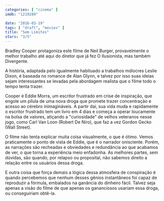 ```yaml
---
categories: [ "cinema" ]
imdb: "1219289"

date: "2016-03-19"
tags: [ "draft", "movies" ]
title: "Sem Limites"
stars: "3/5"
---
```

Bradley Cooper protagoniza este filme de Neil Burger, provavelmente o melhor trabalho até aqui do diretor que já fez O Ilusionista, mas também Divergente.

A história, adaptada pelo igualmente habituado a trabalhos mdíocres Leslie Dixon, é baseada no romance de Alan Glynn, e talvez por isso suas ideias sejam interessantes se levadas pela abordagem realista que o filme todo o tempo tenta trazer.

Cooper é Eddie Morra, um escritor frustrado em crise de inspiração, que engole um pílula de uma nova droga que promete trazer concentração e acesso ao cérebro inimagináveis. A partir daí, sua vida muda e rapidamente o escritor frustrado tem um livro em 4 dias e começa a operar loucamente na bolsa de valores, atiçando a "curiosidade" de velhos veteranos nesse jogo, como Carl Van Loon (Robert De Niro), que faz a vez Gordon Gecko (Wall Street).

O filme não tenta explicar muita coisa visualmente, o que é ótimo. Vemos praticamente o ponto de vista de Eddie, que é o narrador onisciente. Porém, as narrações são recheadas e obviedades e redundância ao que acabamos de ver, o que torna a experiência meio enfadonha. As melhores partes, sem dúvidas, são quando, por relapso ou proposital, não sabemos direito a relação entre os usuários dessa droga.

E outra coisa que força demais a lógica dessa atmosfera de conspiração é quando percebemos que nenhum desses gênios instantâneos foi capaz de reproduzir a fórmula, embalados na ganância do dinheiro fácil. Talvez seja apenas a visão do filme de que apenas os gananciosos usariam essa droga, ou conseguiriam obtê-la.
